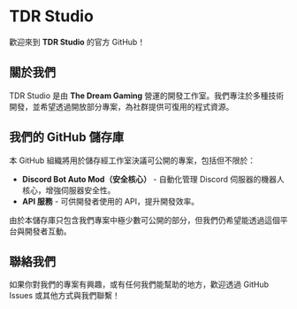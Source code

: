 # TDR Studio

歡迎來到 **TDR Studio** 的官方 GitHub！

## 關於我們

TDR Studio 是由 **The Dream Gaming** 營運的開發工作室。我們專注於多種技術開發，並希望透過開放部分專案，為社群提供可復用的程式資源。

## 我們的 GitHub 儲存庫

本 GitHub 組織將用於儲存經工作室決議可公開的專案，包括但不限於：
- **Discord Bot Auto Mod（安全核心）** - 自動化管理 Discord 伺服器的機器人核心，增強伺服器安全性。
- **API 服務** - 可供開發者使用的 API，提升開發效率。

由於本儲存庫只包含我們專案中極少數可公開的部分，但我們仍希望能透過這個平台與開發者互動。

## 聯絡我們

如果你對我們的專案有興趣，或有任何我們能幫助的地方，歡迎透過 GitHub Issues 或其他方式與我們聯繫！
